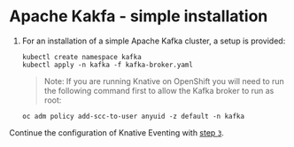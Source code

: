 # Apache Kakfa - simple installation

1. For an installation of a simple Apache Kafka cluster, a setup is provided:
    ```
    kubectl create namespace kafka
    kubectl apply -n kafka -f kafka-broker.yaml
    ```
    > Note: If you are running Knative on OpenShift you will need to run the following command first to allow the Kafka broker to run as root:
      ```
      oc adm policy add-scc-to-user anyuid -z default -n kafka
      ```

Continue the configuration of Knative Eventing with [step `3`](../).